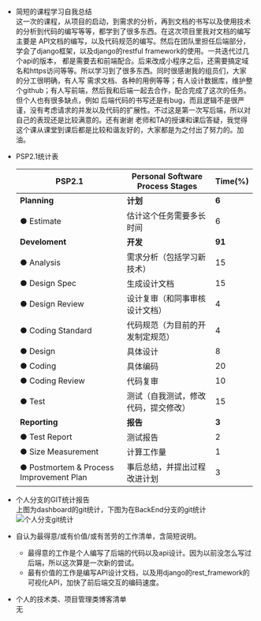 - 简短的课程学习自我总结  
  这一次的课程，从项目的启动，到需求的分析，再到文档的书写以及使用技术的分析到代码的编写等等，都学到了很多东西。在这次项目里我对文档的编写主要是
  API文档的编写，以及代码规范的编写。然后在团队里担任后端部分，学会了django框架，以及django的restful framework的使用。一共迭代过几个api的版本，
  都是需要去和前端配合。后来改成小程序之后，还需要搞定域名和https访问等等。所以学习到了很多东西。同时很感谢我的组员们，大家的分工很明确，有人写
  需求文档、各种的用例等等；有人设计数据库，维护整个github；有人写前端，然后我和后端一起去合作，配合完成了这次的任务。但个人也有很多缺点，例如
  后端代码的书写还是有bug，而且逻辑不是很严谨，没有考虑请求的并发以及代码的扩展性。不过这是第一次写后端，所以对自己的表现还是比较满意的。还有谢谢
  老师和TA的授课和课后答疑，我觉得这个课从课堂到课后都是比较和谐友好的，大家都是为之付出了努力的。加油。
- PSP2.1统计表  

  | PSP2.1          | Personal Software Process Stages | Time(%) |    
  |-----------------|----------------------------------|---------|    
  |**Planning**         | **计划**                              |    **6**    |    
  |● Estimate         |   估计这个任务需要多长时间             |  6      |    
  |**Develoment**       | **开发**                              |   **91**    |    
  |● Analysis         |   需求分析（包括学习新技术）            |  15      |    
  |● Design Spec      |   生成设计文档                        | 15      |    
  |● Design Review    |   设计复审（和同事审核设计文档）         |   4    |    
  |● Coding Standard  |   代码规范（为目前的开发制定规范）       |    4    |    
  |● Design           |   具体设计                           |    8    |    
  |● Coding           |   具体编码                           |    20   |    
  |● Coding Review    |   代码复审                           |    10    |    
  |● Test             |   测试（自我测试，修改代码，提交修改）    | 15      |    
  |**Reporting**        | **报告**                               |  **3**    |    
  |● Test Report      |   测试报告                           |    2    |    
  |● Size Measurement |   计算工作量                         | 1       |    
  |● Postmortem & Process Improvement Plan|   事后总结，并提出过程改进计划| 3|  
- 个人分支的GIT统计报告  
  上图为dashboard的git统计，下图为在BackEnd分支的git统计  
  ![个人分支git统计](/15331080.jpg)  
  
- 自认为最得意/或有价值/或有苦劳的工作清单，含简短说明。

  - 最得意的工作是个人编写了后端的代码以及api设计。因为以前没怎么写过后端，所以这次算是一次新的尝试。  
  - 最有价值的工作是编写API设计文档，以及用django的rest_framework的可视化API，加快了前后端交互的编码速度。
  
- 个人的技术类、项目管理类博客清单  
  无
